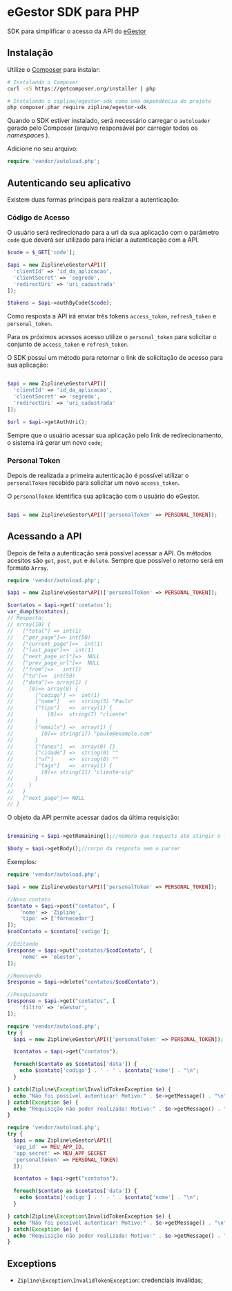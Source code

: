 eGestor SDK para PHP
==================================

SDK para simplificar o acesso da API do [eGestor](https://www.egestor.com.br/)

Instalação
------------
Utilize o [Composer](https://getcomposer.org) para instalar:

```bash
# Instalando o Composer
curl -sS https://getcomposer.org/installer | php

# Instalando o zipline/egestor-sdk como uma dependência do projeto
php composer.phar require zipline/egestor-sdk
```

Quando o SDK estiver instalado, será necessário carregar o `autoloader` gerado pelo Composer  (arquivo responsável por carregar todos os *namespaces* ).

Adicione no seu arquivo:
```php
require 'vendor/autoload.php';
```

Autenticando seu aplicativo
-----------------------

Existem duas formas principais para realizar a autenticação:

### Código de Acesso
O usuário será redirecionado para a url da sua aplicação com o parâmetro `code` que deverá ser utilizado para iniciar a autenticação com a API.

```php
$code = $_GET['code'];

$api = new Zipline\eGestor\API([
  'clientId' => 'id_da_aplicacao',
  'clientSecret' => 'segredo',
  'redirectUri' => 'uri_cadastrada'
]);

$tokens = $api->authByCode($code);
```

Como resposta a API irá enviar três tokens `access_token`, `refresh_token` e `personal_token`.

Para os próximos acessos acesso utilize o `personal_token` para solicitar o conjunto de `access_token` e `refresh_token`.

O SDK possui um método para retornar o link de solicitação de acesso para sua aplicação:
```php

$api = new Zipline\eGestor\API([
  'clientId' => 'id_da_aplicacao',
  'clientSecret' => 'segredo',
  'redirectUri' => 'uri_cadastrada'
]);

$url = $api->getAuthUri();

```

Sempre que o usuário acessar sua aplicação pelo link de redirecionamento, o sistema irá gerar um novo `code`;

### Personal Token
Depois de realizada a primeira autenticação é possível utilizar o `personalToken` recebido para solicitar um novo `access_token`.

O `personalToken` identifica sua aplicação com o usuário do eGestor.

```php

$api = new Zipline\eGestor\API(['personalToken' => PERSONAL_TOKEN]);

```


Acessando a API
----------------
Depois de feita a autenticação será possível acessar a API. Os métodos acesitos são `get`, `post`, `put` e `delete`.
Sempre que possível o retorno será em formato `Array`.


```php
require 'vendor/autoload.php';

$api = new Zipline\eGestor\API(['personalToken' => PERSONAL_TOKEN]);

$contatos = $api->get('contatos');
var_dump($contatos);
// Resposta:
// array(10) {
//   ["total"] => int(1)
//   ["per_page"]=> int(50)
//   ["current_page"]=>  int(1)
//   ["last_page"]=>  int(1)
//   ["next_page_url"]=>  NULL
//   ["prev_page_url"]=>  NULL
//   ["from"]=>   int(1)
//   ["to"]=>  int(50)
//   ["data"]=> array(1) {
//     [0]=> array(8) {
//       ["codigo"] =>  int(1)
//       ["nome"]   =>  string(5) "Paulo"
//       ["tipo"]   =>  array(1) {
//           [0]=>  string(7) "cliente"
//       }
//       ["emails"] =>  array(1) {
//         [0]=> string(17) "paulo@example.com"
//       }
//       ["fones"]  =>  array(0) {}
//       ["cidade"] =>  string(0) ""
//       ["uf"]     =>  string(0) ""
//       ["tags"]   =>  array(1) {
//         [0]=> string(11) "cliente-vip"
//       }
//     }
//   }
//   ["next_page"]=> NULL
// }

```



O objeto da API permite acessar dados da última requisição:

```php

$remaining = $api->getRemaining();//número que requests até atingir o limite

$body = $api->getBody();//corpo da resposta sem o parser

```

Exemplos:

```php
require 'vendor/autoload.php';

$api = new Zipline\eGestor\API(['personalToken' => PERSONAL_TOKEN]);

//Novo contato
$contato = $api->post("contatos", [
    'nome' => 'Zipline',
    'tipo' => ['fornecedor']
]);
$codContato = $contato['codigo'];

//Editando
$response = $api->put("contatos/$codContato", [
    'nome' => 'eGestor',
]);

//Removendo
$response = $api->delete("contatos/$codContato");

//Pesquisando
$response = $api->get("contatos", [
    'filtro' => 'eGestor',
]);
```

```php
require 'vendor/autoload.php';
try {
  $api = new Zipline\eGestor\API(['personalToken' => PERSONAL_TOKEN]);

  $contatos = $api->get("contatos");

  foreach($contato as $contatos['data']) {
    echo $contato['codigo'] . ' - ' . $contato['nome'] . "\n";
  }

} catch(Zipline\Exception\InvalidTokenException $e) {
  echo "Não foi possível autenticar! Motivo:" . $e->getMessage() . "\n";
} catch(Exception $e) {
  echo "Requisição não poder realizada! Motivo:" . $e->getMessage() . "\n";
}


```

```php
require 'vendor/autoload.php';
try {
  $api = new Zipline\eGestor\API([
  'app_id' => MEU_APP_ID,
  'app_secret' => MEU_APP_SECRET
  'personalToken' => PERSONAL_TOKEN)
  ]);

  $contatos = $api->get("contatos");

  foreach($contato as $contatos['data']) {
    echo $contato['codigo'] . ' - ' . $contato['nome'] . "\n";
  }

} catch(Zipline\Exception\InvalidTokenException $e) {
  echo "Não foi possível autenticar! Motivo:" . $e->getMessage() . "\n";
} catch(Exception $e) {
  echo "Requisição não poder realizada! Motivo:" . $e->getMessage() . "\n";
}


```

Exceptions
----------

* `Zipline\Exception\InvalidTokenException`: credenciais inválidas;
